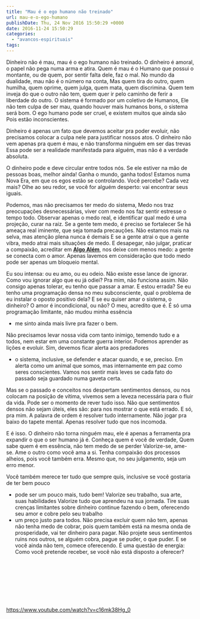 ```yaml
---
title: "Mau é o ego humano não treinado"
url: mau-e-o-ego-humano
publishDate: Thu, 24 Nov 2016 15:50:29 +0000
date: 2016-11-24 15:50:29
categories: 
  - "avancos-espirituais"
tags: 
---
```

Dinheiro não é mau, mau é o ego humano não treinado.
O dinheiro é amoral, o papel não pega numa arma e atira.
Quem é mau é o Humano que possui o montante,
ou de quem, por sentir falta dele, faz o mal.
No mundo da dualidade, mau não é o número na conta,
Mas quem tira do outro, quem humilha, quem oprime,
quem julga, quem mata, quem discrimina.
Quem tem inveja do que o outro não tem,
quem quer ir pelo caminho de ferir a liberdade do outro.
O sistema é formado por um coletivo de Humanos,
Ele não tem culpa de ser mau, quando houver mais humanos bons,
o sistema será bom.
O ego humano pode ser cruel, e existem muitos que ainda são
Pois estão inconscientes.

Dinheiro é apenas um fato que devemos aceitar pra poder evoluir,
não precisamos colocar a culpa nele para justificar nossos atos.
O dinheiro não vem apenas pra quem é mau,
e não transforma ninguém em ser das trevas
Essa pode ser a realidade manifestada para alguém,
mas não é a verdade absoluta.

O dinheiro pode e deve circular entre todos nós.
Se ele estiver na mão de pessoas boas, melhor ainda!
Ganha o mundo, ganha todos!
Estamos numa Nova Era, em que os egos estão se controlando.
Você percebe? Cada vez mais?
Olhe ao seu redor, se você for alguém desperto:
vai encontrar seus iguais.

Podemos, mas não precisamos ter medo do sistema,
Medo nos traz preocupações desnecessárias,
viver com medo nos faz sentir estresse o tempo todo.
Observar apenas o medo real,
e identificar qual medo é uma projeção, curar na raiz.
Se a gente tem medo, é preciso se fortalecer
Se há ameaça real iminente, que seja tomada precauções.
Não estamos mais na selva, mas atenção plena nunca é demais
E se a gente atrai o que a gente vibra,
medo atrai mais situações de medo.
E desapegar, não julgar, praticar a compaixão,
acreditar em <strong><a href="https://www.facebook.com/100008458809159/posts/1702586336699977/?pnref=story" target="_blank">Algo Além</a></strong>,
nos deixe com menos medo:
a gente se conecta com o amor.
Apenas lavemos em consideração que todo medo
pode ser apenas um bloqueio mental.

Eu sou intensa: ou eu amo, ou eu odeio.
Não existe esse lance de ignorar.
Como vou ignorar algo que eu já odiei?
Pra mim, não funciona assim.
Não consigo apenas tolerar, eu tenho que passar a amar.
E estou errada?
Se eu tenho uma programação densa no meu subconsciente,
qual o problema de eu instalar o oposto positivo dela?
E se eu quiser amar o sistema, o dinheiro?
O amor é incondicional, ou não?
O meu, acredito que é.
É só uma programação limitante,
não mudou minha essência
- me sinto ainda mais livre pra fazer o bem.

Não precisamos levar nossa vida com tanto inimigo,
temendo tudo e a todos,
nem estar em uma constante guerra interior.
Podemos aprender as lições e evoluir.
Sim, devemos ficar alerta aos predadores
- o sistema, inclusive,
se defender e atacar quando, e se, preciso.
Em alerta como um animal que somos,
mas internamente em paz como seres conscientes.
Vamos nos sentir mais leves se cada fato do passado
seja guardado numa gaveta certa.

Mas se o passado e conceitos nos despertam sentimentos densos,
ou nos colocam na posição de vítima,
vivemos sem a leveza necessária para o fluir da vida.
Pode ser o momento de rever tudo isso.
Não que sentimentos densos não sejam úteis,
eles são: para nos mostrar o que está errado.
E só, pra mim.
A palavra de ordem é resolver tudo internamente.
Não jogar pra baixo do tapete mental.
Apenas resolver tudo que nos incomoda.

E é isso.
O dinheiro não torna ninguém mau,
ele é apenas a ferramenta pra expandir o que o ser humano já é.
Conheça quem é você de verdade,
Quem sabe quem é em essência, não tem medo de se perder
Valorize-se, ame-se. Ame o outro como você ama a si.
Tenha compaixão dos processos alheios, pois você também erra.
Mesmo que, no seu julgamento, seja um erro menor.

Você também merece ter tudo que sempre quis,
inclusive se você gostaria de ter bem pouco
- pode ser um pouco mais, tudo bem!
Valorize seu trabalho, sua arte, suas habilidades
Valorize tudo que aprendeu na sua jornada.
Tire suas crenças limitantes sobre dinheiro
continue fazendo o bem, oferecendo seu amor e cobre pelo seu trabalho
- um preço justo para todos.
Não precisa excluir quem não tem, apenas não tenha medo de cobrar,
pois quem também está na mesma onda de prosperidade, vai ter dinheiro para pagar.
Não projete seus sentimentos ruins nos outros,
se alguém cobra, pague se puder, o que puder.
E se você ainda não tem, comece oferecendo.
É uma questão de energia:
Como você pretende receber,
se você não está disposto a oferecer?


&nbsp;

&nbsp;

&nbsp;

&nbsp;

https://www.youtube.com/watch?v=c16mk38Hg_0
